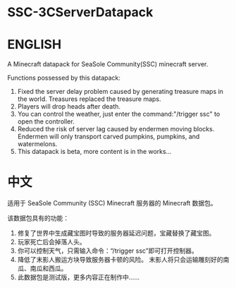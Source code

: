 # SSC-3CServerDatapack
# ENGLISH
A Minecraft datapack for SeaSole Community(SSC) minecraft server.

Functions possessed by this datapack:
1. Fixed the server delay problem caused by generating treasure maps in the world. Treasures replaced the treasure maps.
2. Players will drop heads after death.
3. You can control the weather, just enter the command:"/trigger ssc" to open the controller.
4. Reduced the risk of server lag caused by endermen moving blocks. Endermen will only transport carved pumpkins, pumpkins, and watermelons.
5. This datapack is beta, more content is in the works...

# 中文
适用于 SeaSole Community (SSC) Minecraft 服务器的 Minecraft 数据包。

该数据包具有的功能：
1. 修复了世界中生成藏宝图时导致的服务器延迟问题，宝藏替换了藏宝图。
2. 玩家死亡后会掉落人头。
3. 你可以控制天气，只需输入命令：“/trigger ssc”即可打开控制器。
4. 降低了末影人搬运方块导致服务器卡顿的风险。 末影人将只会运输雕刻好的南瓜、南瓜和西瓜。
5. 此数据包是测试版，更多内容正在制作中......

